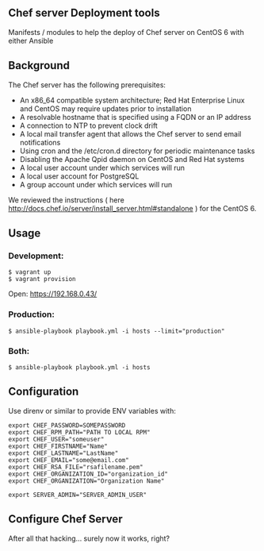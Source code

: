 ## Chef server Deployment tools

Manifests / modules to help the deploy of Chef server on CentOS 6 with either Ansible

## Background

The Chef server has the following prerequisites:

- An x86_64 compatible system architecture; Red Hat Enterprise Linux and CentOS may require updates prior to installation
- A resolvable hostname that is specified using a FQDN or an IP address
- A connection to NTP to prevent clock drift
- A local mail transfer agent that allows the Chef server to send email notifications
- Using cron and the /etc/cron.d directory for periodic maintenance tasks
- Disabling the Apache Qpid daemon on CentOS and Red Hat systems
- A local user account under which services will run
- A local user account for PostgreSQL
- A group account under which services will run

We reviewed the instructions ( here http://docs.chef.io/server/install_server.html#standalone ) for the CentOS 6.

## Usage

### Development:

    $ vagrant up
    $ vagrant provision

Open: https://192.168.0.43/

### Production:

    $ ansible-playbook playbook.yml -i hosts --limit="production"

### Both:

    $ ansible-playbook playbook.yml -i hosts

## Configuration

Use direnv or similar to provide ENV variables with:

    export CHEF_PASSWORD=SOMEPASSWORD
    export CHEF_RPM_PATH="PATH TO LOCAL RPM"
    export CHEF_USER="someuser"
    export CHEF_FIRSTNAME="Name"
    export CHEF_LASTNAME="LastName"
    export CHEF_EMAIL="some@email.com"
    export CHEF_RSA_FILE="rsafilename.pem"
    export CHEF_ORGANIZATION_ID="organization_id"
    export CHEF_ORGANIZATION="Organization Name"
    
    export SERVER_ADMIN="SERVER_ADMIN_USER"

## Configure Chef Server

After all that hacking... surely now it works, right?
